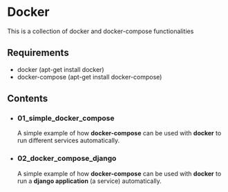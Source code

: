 # Docker
This is a collection of docker and docker-compose functionalities

## Requirements
* docker         (apt-get install docker)   
* docker-compose (apt-get install docker-compose)

## Contents
* ### 01_simple_docker_compose
  A simple example of how <strong>docker-compose</strong> can be used with <strong>docker</strong> to run different services automatically.

* ### 02_docker_compose_django
  A simple example of how <strong>docker-compose</strong> can be used with <strong>docker</strong> to run a <strong>django application</strong> (a service) automatically.
  
